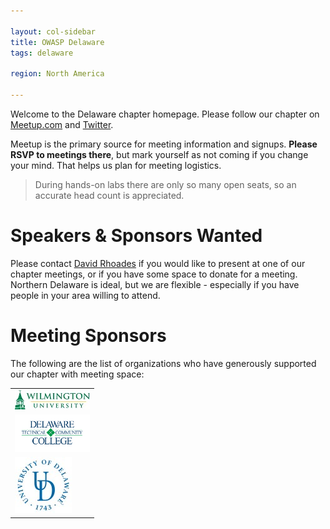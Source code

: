 ```yaml
---

layout: col-sidebar
title: OWASP Delaware
tags: delaware

region: North America

---
```

Welcome to the Delaware chapter homepage. 
Please follow our chapter on [Meetup.com](https://bit.ly/owaspDE) and [Twitter](https://twitter.com/owaspde).

Meetup is the primary source for meeting information and signups. **Please RSVP to meetings there**, but mark yourself as not coming if you change your mind.  That helps us plan for meeting logistics. 

> During hands-on labs there are only so many open seats, so an accurate head count is appreciated.

# Speakers & Sponsors Wanted

Please contact [David Rhoades](mailto:david.rhoades@owasp.org) if you would like to present at one of our chapter meetings, or if you have some space to donate for a meeting.
Northern Delaware is ideal, but we are flexible - especially if you have people in your area willing to attend.

# Meeting Sponsors

The following are the list of organizations who have generously supported our chapter with meeting space:

<table cellpadding="15" cellspacing="0">
<tr>
<td>
<a href="https://www.wilmu.edu/" target="_blank" rel="noopener noreferrer"><img src="assets/images/WilmU-logo.jpg" alt="Wilmington University logo"/></a>
</td>
</tr>
<tr>
<td>
<a href="https://www.dtcc.edu/" target="_blank" rel="noopener noreferrer"><img src="assets/images/dtcc-logo.png" alt="Delaware Technical Community College logo" width="120"/></a>
</td>
</tr>
<tr>
<td>
<a href="https://www.udel.edu/" target="_blank" rel="noopener noreferrer"><img src="assets/images/UD-logo.jpg" alt="University of Delaware logo"/></a>
</td>
</tr>
</table>
